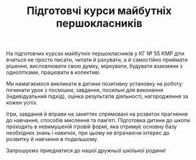﻿---
title: Підготовчі курси майбутніх першокласників
---

На підготовчих курсах майбутніх першокласників у КГ № 55 КМР діти вчаться не просто писати, читати й рахувати, а й самостійно приймати рішення, висловлювати свою думку, міркувати, будувати взаємини з однолітками, працювати в колективі.

Ми намагаємося викликати в дитини позитивну установку на роботу: починати урок з посмішки, завдання, посильні для виконання (індивідуальний підхід), оцінка результатів діяльності, нагородження за кожен успіх.

Ігри, завдання й вправи на заняттях спрямовані на розвиток прагнення до навчання, способів мислення та пам’яті. Підготовка дитини до школи проходить в невимушеній ігровій формі, яка отримує основну базу необхідних знань і навичок, при цьому не втрачаючи інтерес до розвитку й навчання в подальшому.

Запрошуємо приєднатися до нашої дружньої шкільної родини!

<youtube id="DxXGudnzuEQ" />
